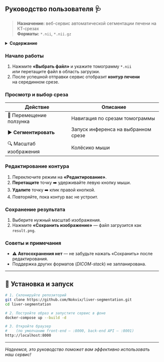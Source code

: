 ## Руководство пользователя 🩺

> **Назначение:** веб-сервис автоматической сегментации печени на КТ-срезах  
> **Форматы:** `*.nii`, `*.nii.gz`

<details>
<summary><strong>Содержание</strong></summary>

1. [Начало работы](#начало-работы)
2. [Просмотр и выбор среза](#просмотр-и-выбор-среза)
3. [Редактирование контура](#редактирование-контура)
4. [Сохранение результата](#сохранение-результата)
5. [Советы и примечания](#советы-и-примечания)
</details>

### Начало работы

1. Нажмите **«Выбрать файл»** и укажите томограмму `*.nii`  
   *или* перетащите файл в область загрузки.  
2. После успешной отправки сервис отобразит **контур печени**  
   на серединном срезе.

### Просмотр и выбор среза

| Действие | Описание |
|----------|----------|
| 🔄 Перемещение ползунка | Навигация по срезам томограммы |
| ▶️ **Сегментировать** | Запуск инференса на выбранном срезе |
| 🔍 Масштаб изображения | Колёсико мыши |

### Редактирование контура

1. Переключите режим на **«Редактирование»**.  
2. **Перетащите** точку ➡️ удерживайте левую кнопку мыши.  
3. **Удалите** точку ➡️ клик правой кнопкой.  
4. Повторяйте, пока контур вас не устроит.

### Сохранение результата

1. Выберите нужный масштаб изображения.  
2. Нажмите **«Сохранить изображение»** — файл загрузится как `result.png`.

### Советы и примечания

* ⚠️ **Автосохранения нет** — не забудьте нажать «Сохранить» после редактирования.   
* Поддержка других форматов (*DICOM-stack*) не запланирована.

---

## 🚀 Установка и запуск

```bash
# 1. Склонируйте репозиторий
git clone https://github.com/Nokvix/liver-segmentation.git
cd liver-segmentation

# 2. Постройте образ и запустите сервис в фоне
docker-compose up --build -d

# 3. Откройте браузер
#    (по умолчанию front-end — :8000, back-end API — :8001)
http://localhost:8000
```
---

_Надеемся, это руководство поможет вам эффективно использовать наш сервис!_
